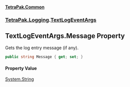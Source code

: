 #### [TetraPak.Common](index.md 'index')
### [TetraPak.Logging](TetraPak_Logging.md 'TetraPak.Logging').[TextLogEventArgs](TetraPak_Logging_TextLogEventArgs.md 'TetraPak.Logging.TextLogEventArgs')
## TextLogEventArgs.Message Property
Gets the log entry message (if any).  
```csharp
public string Message { get; set; }
```
#### Property Value
[System.String](https://docs.microsoft.com/en-us/dotnet/api/System.String 'System.String')
